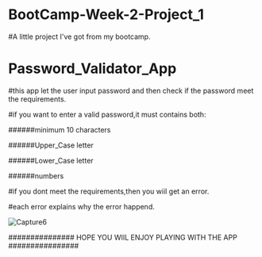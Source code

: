 # BootCamp-Week-2-Project_1

#A little project I've got from my bootcamp.

# Password_Validator_App #


#this app let the user input password and then check if the password meet the requirements.

#if you want to enter a valid password,it must contains both:

######minimum 10 characters

######Upper_Case letter

######Lower_Case letter

######numbers

#if you dont meet the requirements,then you wiil get an error.

#each error explains why the error happend.


![Capture6](https://user-images.githubusercontent.com/75747559/170123521-267557b8-2bcb-47dc-92f7-4be85e0c3da1.PNG)



############### HOPE YOU WIIL ENJOY PLAYING WITH THE APP ################
